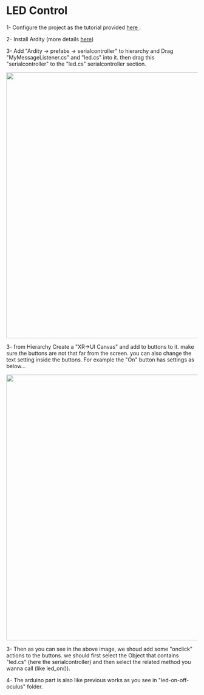 # LED Control

1- Configure the project as the tutorial provided <a href="https://github.com/shshjmakerspace/Unity-VR-Projects/tree/main/Configuration"> here </a>.

2- Install Ardity (more details <a href="https://github.com/shshjmakerspace/ArduinoUnity3D/tree/main/Ardity">here</a>)

3- Add "Ardity -> prefabs -> serialcontroller" to hierarchy and Drag "MyMessageListener.cs" and "led.cs" into it. then drag this "serialcontroller" to the "led.cs" serialcontroller section.

<img src="https://github.com/shshjmakerspace/Unity-VR-Projects/blob/main/ControlLEDUsingOculusControllers/-media/1.png" width="700"/>


3- from Hierarchy Create a "XR->UI Canvas" and add to buttons to it. make sure the buttons are not that far from the screen. you can also change the text setting inside the buttons. For example the "On" button has settings as below...


<img src="https://github.com/shshjmakerspace/Unity-VR-Projects/blob/main/ControlLEDUsingOculusControllers/-media/2.png" width="700"/>


3- Then as you can see in the above image, we shoud add some "onclick" actions to the buttons. we should first select the Object that contains "led.cs" (here the serialcontroller) and then select the related method you wanna call (like led_on()).


4- The arduino part is also like previous works as you see in "led-on-off-oculus" folder.